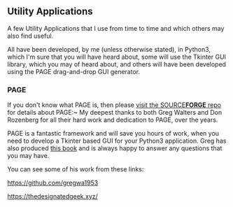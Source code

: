 ## Utility Applications

A few Utility Applications that I use from time to time and which others may also find useful.

All have been developed, by me (unless otherwise stated), in Python3, which I'm sure that you will have heard about, some will use the Tkinter GUI library, which you may of heard about, and others will have been developed using the PAGE drag-and-drop GUI generator.

### PAGE

If you don't know what PAGE is, then please [visit the SOURCE**FORGE** repo](https://sourceforge.net/projects/page/) for details about PAGE:~ My deepest thanks to both Greg Walters and Don Rozenberg for all their hard work and dedication to PAGE, over the years.

PAGE is a fantastic framework and will save you hours of work, when you need to develop a Tkinter based GUI for your Python3 application. Greg has also produced [this book](https://www.amazon.com/Python-GUI-Programming-PAGE-professional-looking/dp/9355518374) and is always happy to answer any questions that you may have.

You can see some of his work from these links:

https://github.com/gregwa1953

https://thedesignatedgeek.xyz/

